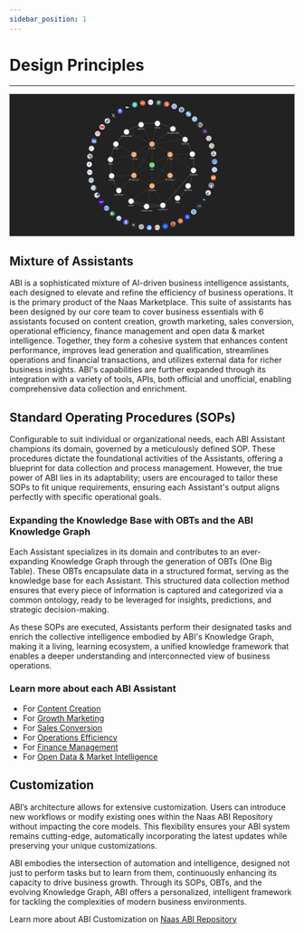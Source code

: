 ```yaml
---
sidebar_position: 1
---
```


# Design Principles
---

![aia-engineering](../../usage/img/abi-jarvis.png)

## Mixture of Assistants
ABI is a sophisticated mixture of AI-driven business intelligence assistants, each designed to elevate and refine the efficiency of business operations. It is the primary product of the Naas Marketplace. This suite of assistants has been designed by our core team to cover business essentials with 6 assistants focused on content creation, growth marketing, sales conversion, operational efficiency, finance management and open data & market intelligence. Together, they form a cohesive system that enhances content performance, improves lead generation and qualification, streamlines operations and financial transactions, and utilizes external data for richer business insights. ABI's capabilities are further expanded through its integration with a variety of tools, APIs, both official and unofficial, enabling comprehensive data collection and enrichment.

## Standard Operating Procedures (SOPs)

Configurable to suit individual or organizational needs, each ABI Assistant champions its domain, governed by a meticulously defined SOP. These procedures dictate the foundational activities of the Assistants, offering a blueprint for data collection and process management. However, the true power of ABI lies in its adaptability; users are encouraged to tailor these SOPs to fit unique requirements, ensuring each Assistant's output aligns perfectly with specific operational goals.

### Expanding the Knowledge Base with OBTs and the ABI Knowledge Graph

Each Assistant specializes in its domain and contributes to an ever-expanding Knowledge Graph through the generation of OBTs (One Big Table). These OBTs encapsulate data in a structured format, serving as the knowledge base for each Assistant. This structured data collection method ensures that every piece of information is captured and categorized via a common ontology, ready to be leveraged for insights, predictions, and strategic decision-making.

As these SOPs are executed, Assistants perform their designated tasks and enrich the collective intelligence embodied by ABI's Knowledge Graph, making it a living, learning ecosystem, a unified knowledge framework that enables a deeper understanding and interconnected view of business operations. 

### Learn more about each ABI Assistant
- For [Content Creation](content-creation)
- For [Growth Marketing](growth-marketing)
- For [Sales Conversion](sales-conversion)
- For [Operations Efficiency](operations-efficiency) 
- For [Finance Management](finance-management)
- For [Open Data & Market Intelligence](opendata-intelligence)


## Customization
ABI’s architecture allows for extensive customization. Users can introduce new workflows or modify existing ones within the Naas ABI Repository without impacting the core models. This flexibility ensures your ABI system remains cutting-edge, automatically incorporating the latest updates while preserving your unique customizations.

ABI embodies the intersection of automation and intelligence, designed not just to perform tasks but to learn from them, continuously enhancing its capacity to drive business growth. Through its SOPs, OBTs, and the evolving Knowledge Graph, ABI offers a personalized, intelligent framework for tackling the complexities of modern business environments.

Learn more about ABI Customization on [Naas ABI Repository](../../../services/abi-repository)